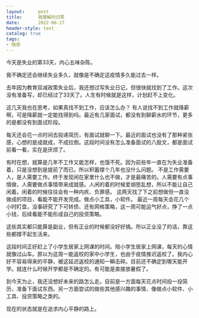 ```yaml
---
layout:     post
title:      我理解的归零
date:       2022-06-27
header-style: text
catalog: true
tags:
- 随感
---
```

今天是失业的第33天，内心五味杂陈。

我不确定还会继续失业多久，就像是不确定这疫情多久能过去一样。

去年因为教育双减政策失业后，我还想过写失业日记，但很快就找到了工作。这次没有准备写，却已经过了33天了。人生有时候就是这样，计划赶不上变化。

这几天我也在思考，如果真找不到工作，应该怎么办？
有人说找不到工作就降薪啊，可是降薪就一定能找得到吗。最近有几家面试，都没有到聊薪水的环节，更多的是都没有到面试阶段。

每天还会花一点时间去投递简历，有面试就聊一下。最近的面试也没有了那种紧张感，心想的是成就成，不成拉倒。这段时间没有怎么准备面试的八股文，都是面试前看一看，实在是厌烦了。

有时在想，就算是几年不工作又能怎样，也饿不死。因为前些年一直在为失业准备着，只是没想到是提前了而已。所以积蓄撑个几年也没什么问题。
不是工作需要人，是人需要工作。终于发现闲在家里什么也不做，才是最痛苦的。人需要有点事情做，人需要做点事情带来成就感。人闲的着的时候爱胡思乱想，所以不能让自己闲着。闲着的时候往往会有一种内疚、负罪感。
这两天找了下之前想做但一直没做成的项目，看能不能开发完成。做点小工具，小软件。
最近一周每天会花几个小时盯盘，没事研究了下可转债、还有网格策略，这一周可能运气好点，挣了一点小钱，后续看能不能形成自己的投资策略。

这些其实都只能算是副业，但有正业的时候都没好好搞。所以正业没了的话，靠这些都撑不起生活来。

这段时间正好赶上了小学生居家上网课的时间。陪小学生居家上网课，每天的心情就像过山车。原以为这周一能返校的家中小学生，也由于疫情推迟返校了。我内心好不容易得来的平静，被这延迟返校的通知一瞬击碎。目前还不确定到哪天能开学。就连什么时候开学都是不确定的。有可能是直接放暑假了。

到今天为止，我还没想好未来的路怎么走。目前是一方面每天花点时间投一投简历，准备下面试东西。另一方面尝试的做些其他感兴趣的事情、像做点小软件、小工具、投资策略之类的。

现在的状态就是在追求内心平静的路上。
